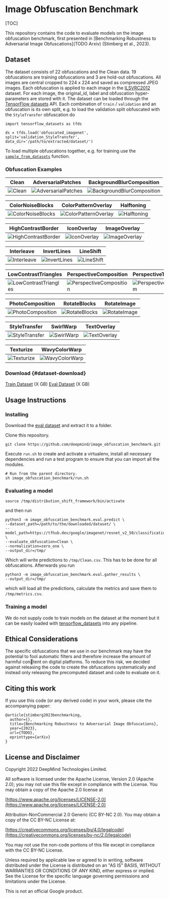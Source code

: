 # Image Obfuscation Benchmark

[TOC]

This repository contains the code to evaluate models on the image obfuscation benchmark, first presented in
[Benchmarking Robustness to Adversarial Image Obfuscations](TODO Arxiv)
(Stimberg et al., 2023).

## Dataset

The dataset consists of 22 obfuscations and the Clean data. 19 obfuscations are training obfuscations and 3 are hold-out obfuscations. All images are central cropped to 224 x 224 and saved as compressed JPEG images. Each obfuscation is applied to each image in the [ILSVRC2012](https://www.image-net.org/challenges/LSVRC/2012/) dataset. For each image, the original_id, label and obfuscation hyper-parameters are stored with it. The dataset can be loaded through the [TensorFlow datasets](https://www.tensorflow.org/datasets) API. Each combination of `train` / `validation` and an obfuscation is its own split, e.g. to load the validation split obfuscated with the `StyleTransfer` obfuscation do

```
import tensorflow_datasets as tfds

ds = tfds.load('obfuscated_imagenet', split='validation_StyleTransfer', data_dir='/path/to/extracted/dataset/')
```

To load multiple obfuscations together, e.g. for training use the [`sample_from_datasets`](https://www.tensorflow.org/api_docs/python/tf/data/Dataset#sample_from_datasets) function.

### Obfuscation Examples

Clean|AdversarialPatches|BackgroundBlurComposition|
-----|------------------|------------------------|
![Clean](images/Clean.png)|![AdversarialPatches](images/AdversarialPatches.png)|![BackgroundBlurComposition](images/BackgroundBlurComposition.png)

ColorNoiseBlocks|ColorPatternOverlay|Halftoning|
----------------|-------------------|----------|
![ColorNoiseBlocks](images/ColorNoiseBlocks.png)|![ColorPatternOverlay](images/ColorPatternOverlay.png)|![Halftoning](images/Halftoning.png)

HighContrastBorder|IconOverlay|ImageOverlay|
------------------|-----------|------------|
![HighContrastBorder](images/HighContrastBorder.png)|![IconOverlay](images/IconOverlay.png)|![ImageOverlay](images/ImageOverlay.png)

Interleave|InvertLines|LineShift|
----------|-----------|---------|
![Interleave](images/Interleave.png)|![InvertLines](images/InvertLines.png)|![LineShift](images/LineShift.png)

LowContrastTriangles|PerspectiveComposition|PerspectiveTransform|
--------------------|----------------------|--------------------|
![LowContrastTriangles](images/LowContrastTriangles.png)|![PerspectiveComposition](images/PerspectiveComposition.png)|![PerspectiveTransform](images/PerspectiveTransform.png)

PhotoComposition|RotateBlocks|RotateImage|
----------------|------------|-----------|
![PhotoComposition](images/PhotoComposition.png)|![RotateBlocks](images/RotateBlocks.png)|![RotateImage](images/RotateImage.png)

StyleTransfer|SwirlWarp|TextOverlay|
-------------|---------|-----------|
![StyleTransfer](images/StyleTransfer.png)|![SwirlWarp](images/SwirlWarp.png)|![TextOverlay](images/TextOverlay.png)

Texturize|WavyColorWarp|
---------|-------------|
![Texturize](images/Texturize.png)|![WavyColorWarp](images/WavyColorWarp.png)

### Download {#dataset-download}

[Train Dataset](TODO) (X GB)
[Eval Dataset](TODO) (X GB)


## Usage Instructions

### Installing

Download the [eval dataset](#dataset-download) and extract it to a folder.

Clone this repository.

```
git clone https://github.com/deepmind/image_obfuscation_benchmark.git
```

Execute `run.sh` to create and activate a virtualenv, install all necessary
dependencies and run a test program to ensure that you can import all the
modules.

```
# Run from the parent directory.
sh image_obfuscation_benchmark/run.sh
```

### Evaluating a model

```
source /tmp/distribution_shift_framework/bin/activate
```

and then run

```
python3 -m image_obfuscation_benchmark.eval.predict \
--dataset_path=/path/to/the/downloaded/dataset/ \
--model_path=https://tfhub.dev/google/imagenet/resnet_v2_50/classification/1 \
--evaluate_obfuscation=Clean \
--normalization=zero_one \
--output_dir=/tmp/
```

Which will write predictions to `/tmp/Clean.csv`. This has to be done for all
obfuscations. Afterwards you run

```
python3 -m image_obfuscation_benchmark.eval.gather_results \
--output_dir=/tmp/
```

which will load all the predictions, calculate the metrics and save them to
`/tmp/metrics.csv`.

### Training a model

We do not supply code to train models on the dataset at the moment but it can be
easily loaded with [tensorflow_datasets](https://github.com/tensorflow/datasets) into any pipeline.

## Ethical Considerations
The specific obfuscations that we use in our benchmark may have the potential to fool automatic filters and therefore increase the amount of harmful con￾tent on digital platforms. To reduce this risk, we decided against releasing the code to create the obfuscations systematically and instead only releasing the precomputed
dataset and code to evaluate on it.

## Citing this work

If you use this code (or any derived code) in your work, please cite the accompanying paper:

```
@article{stimberg2023benchmarking,
  author={},
  title={Benchmarking Robustness to Adversarial Image Obfuscations},
  year={2023},
  url={TODO},
  eprinttype={arXiv}
}
```

## License and Disclaimer

Copyright 2022 DeepMind Technologies Limited.

All software is licensed under the Apache License, Version 2.0 (Apache 2.0);
you may not use this file except in compliance with the License. You may obtain
a copy of the Apache 2.0 license at

[https://www.apache.org/licenses/LICENSE-2.0](https://www.apache.org/licenses/LICENSE-2.0)

Attribution-NonCommercial 2.0 Generic (CC BY-NC 2.0). You may obtain a copy of the CC BY-NC License at:

[https://creativecommons.org/licenses/by/4.0/legalcode](https://creativecommons.org/licenses/by-nc/2.0/legalcode)

You may not use the non-code portions of this file except in compliance with the
CC BY-NC License.

Unless required by applicable law or agreed to in writing, software distributed
under the License is distributed on an "AS IS" BASIS, WITHOUT WARRANTIES OR
CONDITIONS OF ANY KIND, either express or implied. See the License for the
specific language governing permissions and limitations under the License.

This is not an official Google product.